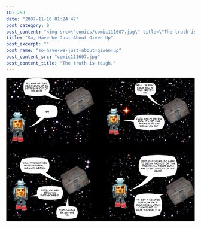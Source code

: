 ```yaml
---
ID: 259
date: "2007-11-16 01:24:47"
post_category: 0
post_content: "<img src=\"comics/comic111607.jpg\" title=\"The truth is tough.\" />"
title: "So, Have We Just About Given Up"
post_excerpt: ""
post_name: "so-have-we-just-about-given-up"
post_content_src: "comic111607.jpg"
post_content_title: "The truth is tough."
---
```



[![The truth is tough.](/comics-hi-res/comic111607.jpg)](/comics-hi-res/comic111607.jpg)
